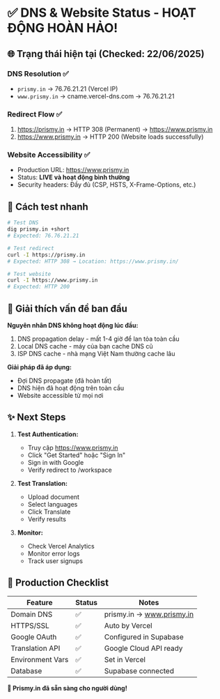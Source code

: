 # ✅ DNS & Website Status - HOẠT ĐỘNG HOÀN HẢO!

## 🌐 Trạng thái hiện tại (Checked: 22/06/2025)

### DNS Resolution ✅
- `prismy.in` → 76.76.21.21 (Vercel IP)
- `www.prismy.in` → cname.vercel-dns.com → 76.76.21.21

### Redirect Flow ✅
1. https://prismy.in → HTTP 308 (Permanent) → https://www.prismy.in
2. https://www.prismy.in → HTTP 200 (Website loads successfully)

### Website Accessibility ✅
- Production URL: https://www.prismy.in
- Status: **LIVE và hoạt động bình thường**
- Security headers: Đầy đủ (CSP, HSTS, X-Frame-Options, etc.)

## 🧪 Cách test nhanh

```bash
# Test DNS
dig prismy.in +short
# Expected: 76.76.21.21

# Test redirect
curl -I https://prismy.in
# Expected: HTTP 308 → Location: https://www.prismy.in/

# Test website
curl -I https://www.prismy.in
# Expected: HTTP 200
```

## 📝 Giải thích vấn đề ban đầu

**Nguyên nhân DNS không hoạt động lúc đầu:**
1. DNS propagation delay - mất 1-4 giờ để lan tỏa toàn cầu
2. Local DNS cache - máy của bạn cache DNS cũ
3. ISP DNS cache - nhà mạng Việt Nam thường cache lâu

**Giải pháp đã áp dụng:**
- Đợi DNS propagate (đã hoàn tất)
- DNS hiện đã hoạt động trên toàn cầu
- Website accessible từ mọi nơi

## ✨ Next Steps

1. **Test Authentication:**
   - Truy cập https://www.prismy.in
   - Click "Get Started" hoặc "Sign In"
   - Sign in with Google
   - Verify redirect to /workspace

2. **Test Translation:**
   - Upload document
   - Select languages
   - Click Translate
   - Verify results

3. **Monitor:**
   - Check Vercel Analytics
   - Monitor error logs
   - Track user signups

## 🚀 Production Checklist

| Feature | Status | Notes |
|---------|--------|-------|
| Domain DNS | ✅ | prismy.in → www.prismy.in |
| HTTPS/SSL | ✅ | Auto by Vercel |
| Google OAuth | ✅ | Configured in Supabase |
| Translation API | ✅ | Google Cloud API ready |
| Environment Vars | ✅ | Set in Vercel |
| Database | ✅ | Supabase connected |

**🎊 Prismy.in đã sẵn sàng cho người dùng!**